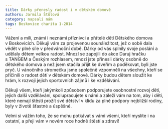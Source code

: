 ```yaml
---
title: Dárky přenesly radost i v dětském domově
authors: Jarmila Štůlová
category: napsali nám
tags: Boskovice charita 1-2014
---
```


Vážení a milí, známí i neznámí příznivci a přátelé dětí Dětského domova v Boskovicích. Děkuji vám za projevenou sounáležitost, jež o sobě dala vědět v plné síle v předvánoční době. Dárky od vás splnily svoje poslání a udělaly dětem velkou radost.
Mnozí se zapojili do akce Daruj hračku s TANGEM a Českým rozhlasem, mnozí jste přinesli dárky osobně do dětského domova a než jsem stačila přijít ke dveřím a poděkovat, byli jste pryč. U vánočního stromečku jsme společně vzpomněli na všechny, kteří se přičinili o radost dětí v dětském domově. Dárky budou dětem sloužit ke hrám, k rozvoji jejich sportovních zájmů i ke vzdělávání.

Děkuji všem, kteří jakýmkoli způsobem podporujete osobnostní rozvoj dětí, jejich další vzdělávání, spolupracujete s námi a záleží vám na tom, aby i děti, které nemají štěstí prožít své dětství v klidu za plné podpory nejbližší rodiny, byly v životě šťastné a úspěšné.

Velmi si vážím toho, že se mohu potkávat s vámi všemi, kteří myslíte i na ostatní, a přeji vám v novém roce hodně štěstí a zdraví!